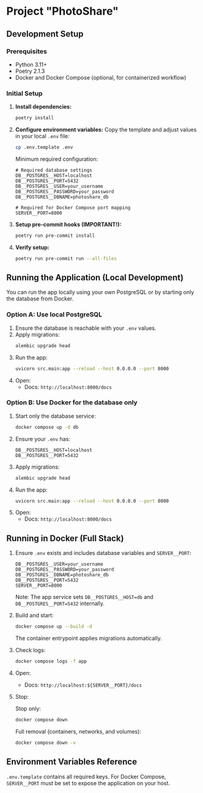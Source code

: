 # Project "PhotoShare"

## Development Setup

### Prerequisites
- Python 3.11+
- Poetry 2.1.3
- Docker and Docker Compose (optional, for containerized workflow)

### Initial Setup

1. **Install dependencies:**
   ```bash
   poetry install
   ```

2. **Configure environment variables:**
   Copy the template and adjust values in your local `.env` file:
   ```bash
   cp .env.template .env
   ```

   Minimum required configuration:
   ```
   # Required database settings
   DB__POSTGRES__HOST=localhost
   DB__POSTGRES__PORT=5432
   DB__POSTGRES__USER=your_username
   DB__POSTGRES__PASSWORD=your_password
   DB__POSTGRES__DBNAME=photoshare_db

   # Required for Docker Compose port mapping
   SERVER__PORT=8000
   ```

3. **Setup pre-commit hooks (IMPORTANT!):**
   ```bash
   poetry run pre-commit install
   ```

4. **Verify setup:**
   ```bash
   poetry run pre-commit run --all-files
   ```

## Running the Application (Local Development)

You can run the app locally using your own PostgreSQL or by starting only the database from Docker.

### Option A: Use local PostgreSQL
1. Ensure the database is reachable with your `.env` values.
2. Apply migrations:
   ```bash
   alembic upgrade head
   ```
3. Run the app:
   ```bash
   uvicorn src.main:app --reload --host 0.0.0.0 --port 8000
   ```
4. Open:
   - Docs: `http://localhost:8000/docs`

### Option B: Use Docker for the database only
1. Start only the database service:
   ```bash
   docker compose up -d db
   ```
2. Ensure your `.env` has:
   ```
   DB__POSTGRES__HOST=localhost
   DB__POSTGRES__PORT=5432
   ```
3. Apply migrations:
   ```bash
   alembic upgrade head
   ```
4. Run the app:
   ```bash
   uvicorn src.main:app --reload --host 0.0.0.0 --port 8000
   ```
5. Open:
   - Docs: `http://localhost:8000/docs`

## Running in Docker (Full Stack)

1. Ensure `.env` exists and includes database variables and `SERVER__PORT`:
   ```
   DB__POSTGRES__USER=your_username
   DB__POSTGRES__PASSWORD=your_password
   DB__POSTGRES__DBNAME=photoshare_db
   DB__POSTGRES__PORT=5432
   SERVER__PORT=8000
   ```
   Note: The app service sets `DB__POSTGRES__HOST=db` and `DB__POSTGRES__PORT=5432` internally.

2. Build and start:
   ```bash
   docker compose up --build -d
   ```

   The container entrypoint applies migrations automatically.

3. Check logs:
   ```bash
   docker compose logs -f app
   ```

4. Open:
   - Docs: `http://localhost:${SERVER__PORT}/docs`

5. Stop:

   Stop only:
   ```bash
   docker compose down
   ```
   Full removal (containers, networks, and volumes):
   ```bash
   docker compose down -v
   ```

## Environment Variables Reference

`.env.template` contains all required keys. For Docker Compose, `SERVER__PORT` must be set to expose the application on your host.
